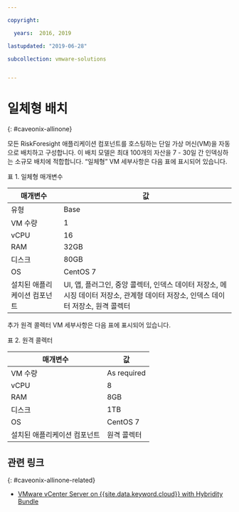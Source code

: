 ```yaml
---

copyright:

  years:  2016, 2019

lastupdated: "2019-06-28"

subcollection: vmware-solutions


---
```


# 일체형 배치
{: #caveonix-allinone}

모든 RiskForesight 애플리케이션 컴포넌트를 호스팅하는 단일 가상 머신(VM)을 자동으로 배치하고 구성합니다. 이 배치 모델은 최대 100개의 자산을 7 - 30일 간 인덱싱하는 소규모 배치에 적합합니다. “일체형” VM 세부사항은 다음 표에 표시되어 있습니다.

표 1. 일체형 매개변수

|매개변수	|값|
|---|---|
|유형	| Base|
|VM 수량	|1|
|vCPU	|16|
|RAM	|32GB|
|디스크	|80GB|
|OS	|CentOS 7|
|설치된 애플리케이션 컴포넌트|	UI, 앱, 플러그인, 중앙 콜렉터, 인덱스 데이터 저장소, 메시징 데이터 저장소, 관계형 데이터 저장소, 인덱스 데이터 저장소, 원격 콜렉터|

추가 원격 콜렉터 VM 세부사항은 다음 표에 표시되어 있습니다.

표 2. 원격 콜렉터

|매개변수	|값|
|---|---|
|VM 수량	|As required|
|vCPU	|8|
|RAM	| 8GB|
|디스크	|1TB|
|OS	|CentOS 7|
|설치된 애플리케이션 컴포넌트	|원격 콜렉터|

## 관련 링크
{: #caveonix-allinone-related}

*   [VMware vCenter Server on {{site.data.keyword.cloud}} with Hybridity Bundle](/docs/services/vmwaresolutions/archiref/vcs?topic=vmware-solutions-vcs-hybridity-intro)
